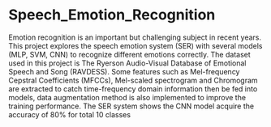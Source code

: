 # Speech_Emotion_Recognition
Emotion recognition is an important but challenging 
subject in recent years. This project explores the speech emotion 
system (SER) with several models (MLP, SVM, CNN) to recognize 
different emotions correctly. The dataset used in this project is 
The Ryerson Audio-Visual Database of Emotional Speech and 
Song (RAVDESS). Some features such as Mel-frequency Cepstral 
Coefficients (MFCCs), Mel-scaled spectrogram and Chromogram 
are extracted to catch time-frequency domain information then be 
fed into models, data augmentation method is also implemented to 
improve the training performance. The SER system shows the CNN model acquire the accuracy of 80% for 
total 10 classes
